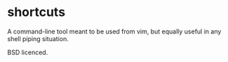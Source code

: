 # shortcuts

A command-line tool meant to be used from vim, but equally useful in any shell piping situation.

BSD licenced.
